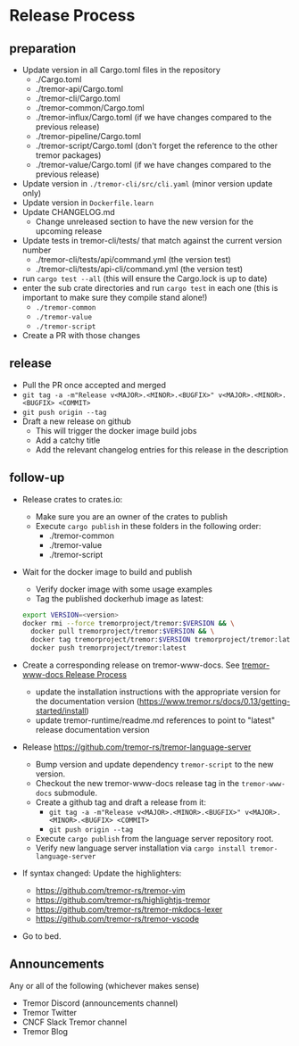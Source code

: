 # Release Process


## preparation

* Update version in all Cargo.toml files in the repository
  - ./Cargo.toml
  - ./tremor-api/Cargo.toml
  - ./tremor-cli/Cargo.toml
  - ./tremor-common/Cargo.toml
  - ./tremor-influx/Cargo.toml (if we have changes compared to the previous release)
  - ./tremor-pipeline/Cargo.toml
  - ./tremor-script/Cargo.toml (don't forget the reference to the other tremor packages)
  - ./tremor-value/Cargo.toml (if we have changes compared to the previous release)
* Update version in `./tremor-cli/src/cli.yaml` (minor version update only)
* Update version in `Dockerfile.learn`
* Update CHANGELOG.md
  - Change unreleased section to have the new version for the upcoming release
* Update tests in tremor-cli/tests/ that match against the current version number
  - ./tremor-cli/tests/api/command.yml (the version test)
  - ./tremor-cli/tests/api-cli/command.yml (the version test)
* run `cargo test --all` (this will ensure the Cargo.lock is up to date)
* enter the sub crate directories and run `cargo test` in each one (this is important to make sure they compile stand alone!)
  - `./tremor-common`
  - `./tremor-value`
  - `./tremor-script`
* Create a PR with those changes

## release

* Pull the PR once accepted and merged
* `git tag -a -m"Release v<MAJOR>.<MINOR>.<BUGFIX>" v<MAJOR>.<MINOR>.<BUGFIX> <COMMIT>`
* `git push origin --tag`
* Draft a new release on github
  - This will trigger the docker image build jobs
  - Add a catchy title
  - Add the relevant changelog entries for this release in the description

## follow-up

* Release crates to crates.io:
  - Make sure you are an owner of the crates to publish
  - Execute `cargo publish` in these folders in the following order:
    - ./tremor-common
    - ./tremor-value
    - ./tremor-script
* Wait for the docker image to build and publish
  - Verify docker image with some usage examples
  - Tag the published dockerhub image as latest:

  ```sh
  export VERSION=<version>
  docker rmi --force tremorproject/tremor:$VERSION && \
    docker pull tremorproject/tremor:$VERSION && \
    docker tag tremorproject/tremor:$VERSION tremorproject/tremor:latest && \
    docker push tremorproject/tremor:latest
  ```

* Create a corresponding release on tremor-www-docs. See [tremor-www-docs Release Process](https://github.com/tremor-rs/tremor-www-docs/blob/main/RELEASE_PROCESS.md)
  - update the installation instructions with the appropriate version for the documentation version (https://www.tremor.rs/docs/0.13/getting-started/install)
  - update tremor-runtime/readme.md references to point to "latest" release documentation version


* Release https://github.com/tremor-rs/tremor-language-server
  - Bump version and update dependency `tremor-script` to the new version.
  - Checkout the new tremor-www-docs release tag in the `tremor-www-docs` submodule.
  - Create a github tag and draft a release from it:
    - `git tag -a -m"Release v<MAJOR>.<MINOR>.<BUGFIX>" v<MAJOR>.<MINOR>.<BUGFIX> <COMMIT>`
    - `git push origin --tag`
  - Execute `cargo publish` from the language server repository root.
  - Verify new language server installation via `cargo install tremor-language-server`


* If syntax changed: Update the highlighters:
  - https://github.com/tremor-rs/tremor-vim
  - https://github.com/tremor-rs/highlightjs-tremor
  - https://github.com/tremor-rs/tremor-mkdocs-lexer
  - https://github.com/tremor-rs/tremor-vscode
* Go to bed.

## Announcements

Any or all of the following (whichever makes sense)

* Tremor Discord (announcements channel)
* Tremor Twitter
* CNCF Slack Tremor channel
* Tremor Blog